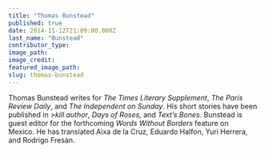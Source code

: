 ```yaml
---
title: "Thomas Bunstead"
published: true
date: 2014-11-12T21:09:00.000Z
last_name: "Bunstead"
contributor_type:
image_path:
image_credit:
featured_image_path:
slug: thomas-bunstead
---
```


Thomas Bunstead writes for _The Times Literary Supplement_, _The Paris Review Daily_, and _The Independent on Sunday_. His short stories have been published in _>kill author_, _Days of Roses,_ and _Text’s Bones._ Bunstead is guest editor for the forthcoming _Words Without Borders_ feature on Mexico. He has translated Aixa de la Cruz, Eduardo Halfon, Yuri Herrera, and Rodrigo Fresán.

